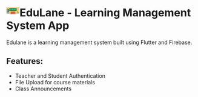<p><h1><img src="https://github.com/pratheek-raghunath/EduLane/blob/main/assets/images/edulanesplash.png?raw=true" height="30" width="35" alt="react logo" />EduLane - Learning Management System App</h1></p><a name="about"></a>


Edulane is a learning management system built using Flutter and Firebase.

## Features:
* Teacher and Student Authentication
* File Upload for course materials
* Class Announcements